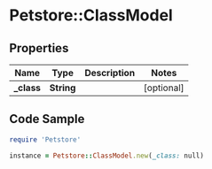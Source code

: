 # Petstore::ClassModel

## Properties

Name | Type | Description | Notes
------------ | ------------- | ------------- | -------------
**_class** | **String** |  | [optional] 

## Code Sample

```ruby
require 'Petstore'

instance = Petstore::ClassModel.new(_class: null)
```


